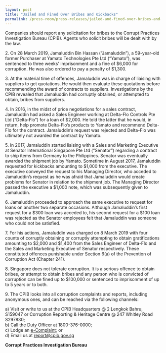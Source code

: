 ```yaml
---
layout: post
title: "Jailed and Fined Over Bribes and Kickbacks"
permalink: /press-room/press-releases/jailed-and-fined-over-bribes-and-kickbacks/
---
```

Companies should report any solicitation for bribes to the Corrupt Practices Investigation Bureau (CPIB). Agents who solicit bribes will be dealt with by the law.

2\.          On 28 March 2019, Jamaluddin Bin Hassan (“Jamaluddin”), a 59-year-old former Purchaser at Yamato Technologies Pte Ltd (“Yamato”), was sentenced to three weeks' imprisonment and a fine of $6,000 for corruption. He was also ordered to pay a penalty of $1,300.

3\.          At the material time of offences, Jamaluddin was in charge of liaising with suppliers to get quotations. He would then evaluate these quotations before recommending the award of contracts to suppliers. Investigations by the CPIB revealed that Jamaluddin had corruptly obtained, or attempted to obtain, bribes from suppliers.

4\.           In 2016, in the midst of price negotiations for a sales contract, Jamaluddin had asked a Sales Engineer working at Delta-Flo Controls Pte Ltd (“Delta-Flo”) for a loan of $2,000. He told the latter that he would, in return, help promote Delta-Flo’s products to Yamato and recommend Delta-Flo for the contract. Jamaluddin’s request was rejected and Delta-Flo was ultimately not awarded the contract by Yamato.

5\.          In 2017, Jamaluddin started liaising with a Sales and Marketing Executive at Senator International Singapore Pte Ltd (“Senator”) regarding a contract to ship items from Germany to the Philippines. Senator was eventually awarded the shipment job by Yamato. Sometime in August 2017, Jamaluddin requested for kickbacks amounting to $1,000 from the executive. The executive conveyed the request to his Managing Director, who acceded to Jamaluddin’s request as he was afraid that Jamaluddin would create problems for Senator in relation to the shipment job. The Managing Director passed the executive a $1,000 note, which was subsequently given to Jamaluddin.

6\.           Jamaluddin proceeded to approach the same executive to request for loans on another two separate occasions. Although Jamaluddin’s first request for a $300 loan was acceded to, his second request for a $100 loan was rejected as the Senator employees felt that Jamaluddin was someone who could not be satisfied.

7\.          For his actions, Jamaluddin was charged on 8 March 2019 with four counts of corruptly obtaining or corruptly attempting to obtain gratifications amounting to $2,000 and $1,400 from the Sales Engineer of Delta-Flo and the Sales and Marketing Executive of Senator respectively. These constituted offences punishable under Section 6(a) of the Prevention of Corruption Act (Chapter 241).

8\.          Singapore does not tolerate corruption. It is a serious offence to obtain bribes, or attempt to obtain bribes and any person who is convicted of corruption can be fined up to $100,000 or sentenced to imprisonment of up to 5 years or to both.

9\.          The CPIB looks into all corruption complaints and reports, including anonymous ones, and can be reached via the following channels:

a) Visit or write to us at the CPIB Headquarters @ 2 Lengkok Bahru, S159047 or Corruption Reporting & Heritage Centre @ 247 Whitley Road S297830;<br />
b) Call the Duty Officer at 1800-376-0000;<br />
c) Lodge an [e-Complaint](/e-services/e-complaint-for-corrupt-conduct); or<br>
d) Email us at <a class="spamspan" href="mailto:report@cpib.gov.sg">report@cpib.gov.sg</a>

**Corrupt Practices Investigation Bureau**
